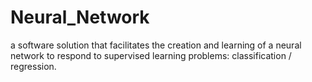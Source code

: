 # Neural_Network
a software solution that facilitates the creation and learning of a neural network to respond to supervised learning problems: classification / regression.

